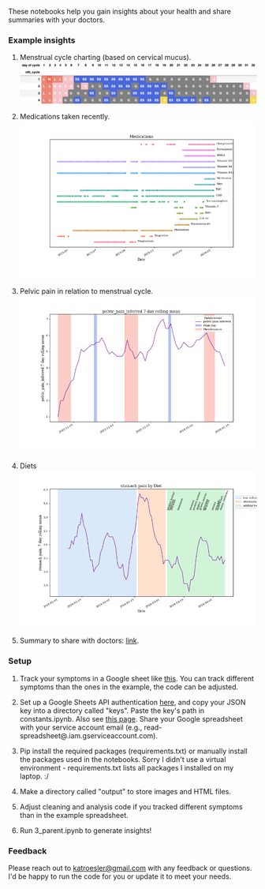 These notebooks help you gain insights about your health and share summaries with your doctors.

### Example insights
1. Menstrual cycle charting (based on cervical mucus).
![cycle charting](output/charting.png)

2. Medications taken recently.
![medications](output/medications.png)

3. Pelvic pain in relation to menstrual cycle.
![pain by cycle](output/pelvic_pain_inferred_valid_only_True.png)

4. Diets
![stomach pain by diet](output/diet_stomach_pain.png)

5. Summary to share with doctors: [link](https://kroesler.com/health/analysis_for_drs.html).


### Setup

1. Track your symptoms in a Google sheet like [this](https://docs.google.com/spreadsheets/d/1ZZP9MqIlzUlu6MgsLTdogAXfqFi91Oi59sjLXQch_qQ/edit#gid=1102650863). You can track different symptoms than the ones in the example, the code can be adjusted.

2. Set up a Google Sheets API authentication [here](https://console.cloud.google.com/apis/credentials?pli=1), and copy your JSON key into a directory called "keys".  Paste the key's path in constants.ipynb. Also see [this page](https://console.cloud.google.com/iam-admin/serviceaccounts).  Share your Google spreadsheet with your service account email (e.g., read-spreadsheet@<project-name>.iam.gserviceaccount.com).

3. Pip install the required packages (requirements.txt) or manually install the packages used in the notebooks.  Sorry I didn't use a virtual environment - requirements.txt lists all packages I installed on my laptop. :/

4. Make a directory called "output" to store images and HTML files.

5. Adjust cleaning and analysis code if you tracked different symptoms than in the example spreadsheet.

6. Run 3_parent.ipynb to generate insights!


### Feedback
Please reach out to katroesler@gmail.com with any feedback or questions.  I'd be happy to run the code for you or update it to meet your needs.
